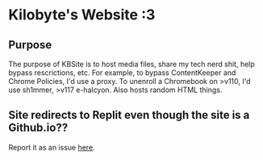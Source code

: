 # Kilobyte's Website :3
## Purpose
The purpose of KBSite is to host media files, share my tech nerd shit, help bypass rescrictions, etc. For example, to bypass ContentKeeper and Chrome Policies, I'd use a proxy. To unenroll a Chromebook on >v110, I'd use sh1mmer, >v117 e-halcyon. Also hosts random HTML things.
## Site redirects to Replit even though the site is a Github.io??
Report it as an issue [here](https://github.com/kkilobyte/kkilobyte.github.io/issues).